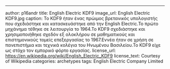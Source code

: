 ---
author: p16andr
title: English Electric KDF9
image_url: English Electric KDF9.jpg
caption: Το KDF9 ήταν ένας πρώιμος βρετανικός υπολογιστής που σχεδιάστηκε και κατασκευάστηκε από την English Electric.Το πρώτο μηχάνημα τέθηκε σε λειτουργία το 1964.Το KDF9 σχεδιάστηκε και χρησιμοποιήθηκε σχεδόν εξ ολοκλήρου σε μαθηματικούς και επιστημονικούς τομείς επεξεργασίας το 1967.Εννέα ήταν σε χρήση σε πανεπιστήμια και τεχνικά κολέγια του Ηνωμένου Βασιλείου.Το KDF9 είχε ως στόχο τον εμπορικό φόρτο εργασίας.
license_url: https://en.wikipedia.org/wiki/English_Electric_KDF9
license_text: Courtesy of Wikipedia
categories: archetypes
tags: English Electric Company Limited 

